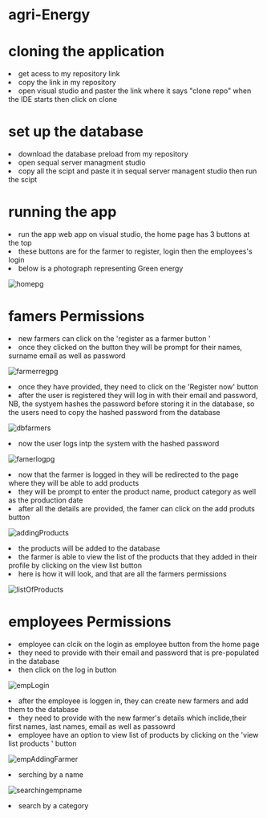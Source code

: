 # agri-Energy
<h1>cloning the application</h1>
<li>get acess to my repository link</li></li>
<li>copy the link in my repository </li></li>
<li>open visual studio and paster the link where it says "clone repo" when the IDE starts then click on clone</li></li>

<h1>set up the database</h1>
<li>download the database preload from my repository </li></li>
  <li>open sequal server managment studio</li>
<li>copy all the scipt and paste it in sequal server managent studio then run the scipt</li></li>


<h1>running the app </h1>
<li>run the app web app on visual studio, the home page  has 3 buttons at the top</li></li>
<li>these buttons are for the farmer to register, login then the employees's login  </li></li>

<li>below is a photograph representing  Green energy </li></li>


![homepg](https://github.com/lilithaJVC/agri-Energy/assets/104263642/603f4d20-2261-48d5-ad39-51c9d9be46c8)

<h1>famers Permissions </h1>
<li>new farmers can click on the 'register as a farmer button '</li></li>
<li>once they clicked on the button they will be prompt for their names, surname email as well as password</li></li>


![farmerregpg](https://github.com/lilithaJVC/agri-Energy/assets/104263642/fcc7df5e-4259-4424-9737-4f7b0337db0e)



<li>once they have provided, they need to click on the 'Register now' button</li></li>
<li>after the user is registered they will log in with their email and password, NB, the systyem hashes the password before storing it in the database, so the users need to copy the hashed password from the  database</li></li>

![dbfarmers](https://github.com/lilithaJVC/agri-Energy/assets/104263642/dde23ea5-1dd0-42a9-ba62-d6b567609637) 


<li>now the user logs  intp the system with the hashed password</li>


![famerlogpg](https://github.com/lilithaJVC/agri-Energy/assets/104263642/1a360ca5-a5a8-43bc-b0e3-6ca2670a30a9) 



<li>now that the farmer is logged in they will be redirected to the page where they will be  able to add products </li>
<li>they will be prompt to enter the product name, product category as well as the production date</li>
<li>after all the details are provided, the famer can click on the add produts button </li>


![addingProducts](https://github.com/lilithaJVC/agri-Energy/assets/104263642/29d5e6f4-5c0f-45f4-a5e2-71839be4160a)

<li>the products will be added to the database</li>
<li>the farmer is able to view the list of the products that they added  in their profile by clicking on the view list button</li>

<li>here is how it will look, and that are all the farmers permissions </li>

![listOfProducts](https://github.com/lilithaJVC/agri-Energy/assets/104263642/a6101e7b-4b36-47bb-a619-0554b054a34e)


<h1>employees Permissions </h1>
<li>employee can clcik on the login as employee button from the home page </li>
<li>they need to provide with their email and password that is pre-populated in the database</li>
<li>then click on the log in button </li>

![empLogin](https://github.com/lilithaJVC/agri-Energy/assets/104263642/ce202c32-5c1e-4a34-910c-b289076f19d3)

<li>after the employee is loggen in, they can create new farmers and add them to the  database </li>
<li>they need to provide with the new farmer's  details which inclide,their first names, last names, email as well as passowrd</li>


<li>employee have an option to view list of products by clicking on the 'view list products ' button </li>

![empAddingFarmer](https://github.com/lilithaJVC/agri-Energy/assets/104263642/4464502d-53da-4284-89cf-47631ab80daf)

<li>serching by a name </li>

![searchingempname](https://github.com/lilithaJVC/agri-Energy/assets/104263642/d219d439-2b4f-4cf2-8dda-957952a869a1) 

<li>search by a  category </li>






